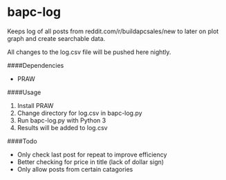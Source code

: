 bapc-log
=====
Keeps log of all posts from reddit.com/r/buildapcsales/new to later on plot graph and create searchable data.

All changes to the log.csv file will be pushed here nightly.

####Dependencies
* PRAW

####Usage
1. Install PRAW
2. Change directory for log.csv in bapc-log.py
3. Run bapc-log.py with Python 3
4. Results will be added to log.csv

####Todo
* Only check last post for repeat to improve efficiency
* Better checking for price in title (lack of dollar sign)
* Only allow posts from certain catagories
